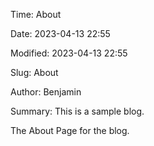 Time: About

Date: 2023-04-13 22:55

Modified: 2023-04-13 22:55

Slug: About

Author: Benjamin

Summary: This is a sample blog.

The About Page for the blog.